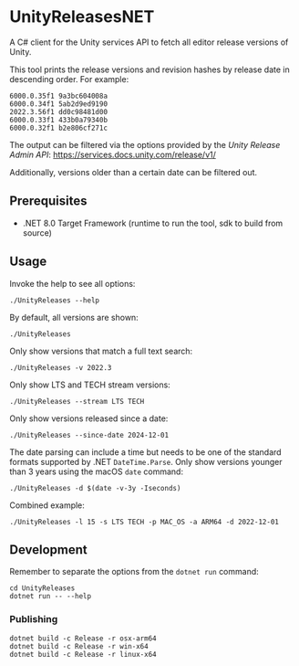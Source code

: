 # UnityReleasesNET

A C# client for the Unity services API to fetch all editor release versions of Unity.

This tool prints the release versions and revision hashes by release date in descending order.
For example:

```
6000.0.35f1 9a3bc604008a
6000.0.34f1 5ab2d9ed9190
2022.3.56f1 dd0c98481d00
6000.0.33f1 433b0a79340b
6000.0.32f1 b2e806cf271c
```

The output can be filtered via the options provided by the _Unity Release Admin API_:
https://services.docs.unity.com/release/v1/

Additionally, versions older than a certain date can be filtered out.

## Prerequisites

- .NET 8.0 Target Framework (runtime to run the tool, sdk to build from source)


## Usage

Invoke the help to see all options:

```shell
./UnityReleases --help
```

By default, all versions are shown:

```shell
./UnityReleases
```

Only show versions that match a full text search:

```shell
./UnityReleases -v 2022.3
```

Only show LTS and TECH stream versions:

```shell
./UnityReleases --stream LTS TECH
```

Only show versions released since a date:

```shell
./UnityReleases --since-date 2024-12-01
```

The date parsing can include a time but needs to be one of the standard formats supported by .NET `DateTime.Parse`.
Only show versions younger than 3 years using the macOS `date` command:

```shell
./UnityReleases -d $(date -v-3y -Iseconds)
```

Combined example:

```shell
./UnityReleases -l 15 -s LTS TECH -p MAC_OS -a ARM64 -d 2022-12-01
```

## Development

Remember to separate the options from the `dotnet run` command:

```shell
cd UnityReleases
dotnet run -- --help
```

### Publishing

```shell
dotnet build -c Release -r osx-arm64
dotnet build -c Release -r win-x64
dotnet build -c Release -r linux-x64
```
